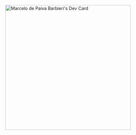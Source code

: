 <a href="https://app.daily.dev/marcelobarbieri"><img src="https://api.daily.dev/devcards/2a99040e3fea48dba89f9a3098f5107a.png?r=7vl" width="400" alt="Marcelo de Paiva Barbieri's Dev Card"/></a>

<!--
# Olá, mundo! :metal:

### Meus projetos :file_folder:
- [WebAPI com ASP.NET 5, EF e SQLite](https://github.com/julioschuambach/api-completa)
- [Aplicação Web com ASP.NET 5, EF e SQLite](https://github.com/julioschuambach/app-completa)
- [Projeto Blog com Dapper e SQL Server](https://github.com/julioschuambach/projeto-blog)
- **[Em desenvolvimento]** [Aplicação para Controle de Estacionamento com Windows Forms](https://github.com/julioschuambach/controle-de-estacionamento)
- **[Em desenvolvimento]** [Protótipo MVC com Dapper, e SQL Server via Docker em Console](https://github.com/julioschuambach/meu-prototipo-console)
- **[Privado]** [Protótipo MMORPG 2D em Pixel Art com Unity](https://github.com/julioschuambach/prototipo-mmorpg)
- **[Privado]** [Protótipo Slash 3D com Unity](https://github.com/julioschuambach/prototipo-slash)

:warning: Não é possível a visualização de projetos privados no momento. Em breve, atualizações... :warning:

## Meus conhecimentos :nerd_face:
<div id = "Tecnologias" style = "display: inline-block">

    
    <a href = "#" target = "_blank"><img src = "" height = "50" width = "75"></a> 

    <a href = "https://pt.wikipedia.org/wiki/C_Sharp" target = "_blank"><img src = "https://cdn.jsdelivr.net/gh/devicons/devicon/icons/csharp/csharp-original.svg" height = "50" width = "75"></a>
    <a href = "https://pt.wikipedia.org/wiki/Unity" target = "_blank"><img src = "https://cdn.jsdelivr.net/gh/devicons/devicon/icons/unity/unity-original.svg" height = "50" width = "75"></a>
    <a href = "https://pt.wikipedia.org/wiki/Git" target = "_blank"><img src = "https://cdn.jsdelivr.net/gh/devicons/devicon/icons/git/git-original.svg" height = "50" width = "75"></a>
    <a href = "https://pt.wikipedia.org/wiki/GitHub" target = "_blank"><img src = "https://cdn.jsdelivr.net/gh/devicons/devicon/icons/github/github-original.svg" height = "50" width = "75"></a>
    <a href = "https://pt.wikipedia.org/wiki/HTML5" target = "_blank"><img src = "https://cdn.jsdelivr.net/gh/devicons/devicon/icons/html5/html5-original.svg" height = "50" width = "75"></a>
    <a href = "https://pt.wikipedia.org/wiki/CSS3" target = "_blank"><img src = "https://cdn.jsdelivr.net/gh/devicons/devicon/icons/css3/css3-original.svg" height = "50" width = "75"></a>
    <a href = "https://pt.wikipedia.org/wiki/Markdown" target = "_blank"><img src = "https://cdn.jsdelivr.net/gh/devicons/devicon/icons/markdown/markdown-original.svg" height = "50" width = "75"></a>
    <a href = "https://pt.wikipedia.org/wiki/Microsoft_SQL_Server" target = "_blank"><img src = "https://cdn.jsdelivr.net/gh/devicons/devicon/icons/microsoftsqlserver/microsoftsqlserver-plain.svg" height = "50" width = "75"></a>
    <a href = "https://pt.wikipedia.org/wiki/MySQL" target = "_blank"><img src = "https://cdn.jsdelivr.net/gh/devicons/devicon/icons/mysql/mysql-original.svg" height = "50" width = "75"></a>
</div>

## Contato :email:
<div id = "Contato" style = "display: inline-block">
    <a href = "mailto:julioschuambach.dev@gmail.com" target = "_blank"><img src = "https://img.shields.io/badge/Gmail-D14836?style=for-the-badge&logo=gmail&logoColor=white"></a>
    <a href = "https://www.linkedin.com/in/julioschuambach" target = "_blank"><img src = "https://img.shields.io/badge/LinkedIn-0077B5?style=for-the-badge&logo=linkedin&logoColor=white"></a>
    <a href = "https://api.whatsapp.com/send?phone=5547999564267" target = "_blank"><img src = "https://img.shields.io/badge/WhatsApp-25D366?style=for-the-badge&logo=whatsapp&logoColor=white"></a>
    <a href = "https://t.me/julioschuambach" target = "_blank"><img src = "https://img.shields.io/badge/Telegram-2CA5E0?style=for-the-badge&logo=telegram&logoColor=whitee"></a>
</div>
-->
